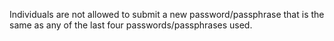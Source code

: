 Individuals are not allowed to submit a new password/passphrase that is the same as any of the last four passwords/passphrases used.
